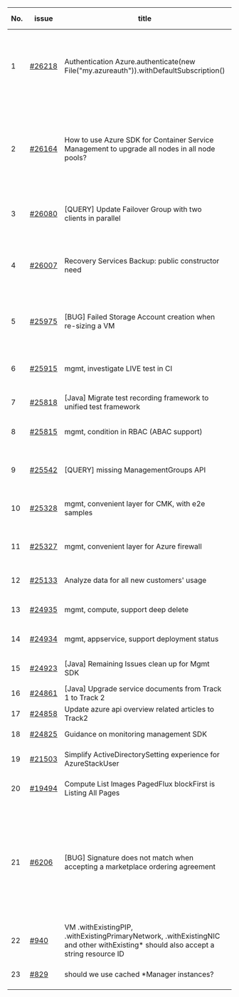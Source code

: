 | No. | issue | title | labels | assignees | bot advice | created date |
| ------ | ------ | ------ | ------ | ------ | ------ | :-----: |
|1|[#26218](https://github.com/Azure/azure-sdk-for-java/issues/26218)|Authentication Azure.authenticate(new File("my.azureauth")).withDefaultSubscription()|question, ARM, Mgmt, customer-reported, Docs, blocking-customer-adoption|weidongxu-microsoft||2022-01-01|
|2|[#26164](https://github.com/Azure/azure-sdk-for-java/issues/26164)|How to use Azure SDK for Container Service Management to upgrade all nodes in all node pools?|question, Mgmt, customer-reported, needs-team-attention, Track 1, Container Service|weidongxu-microsoft||2021-12-24|
|3|[#26080](https://github.com/Azure/azure-sdk-for-java/issues/26080)|[QUERY] Update Failover Group with two clients in parallel|question, ARM, Mgmt, customer-reported|weidongxu-microsoft, XiaofeiCao||2021-12-17|
|4|[#26007](https://github.com/Azure/azure-sdk-for-java/issues/26007)|Recovery Services Backup: public constructor need|question, Recovery Services Backup, Mgmt, customer-reported|XiaofeiCao||2021-12-13|
|5|[#25975](https://github.com/Azure/azure-sdk-for-java/issues/25975)|[BUG] Failed Storage Account creation when re-sizing a VM|question, Compute - VM, Mgmt, customer-reported|XiaofeiCao||2021-12-10|
|6|[#25915](https://github.com/Azure/azure-sdk-for-java/issues/25915)|mgmt, investigate LIVE test in CI|Mgmt, Mgmt - Track 2, MQ, planning|weidongxu-microsoft||2021-12-09|
|7|[#25818](https://github.com/Azure/azure-sdk-for-java/issues/25818)|[Java] Migrate test recording framework to unified test framework|Mgmt, MQ|haolingdong-msft|new issue|2021-12-06|
|8|[#25815](https://github.com/Azure/azure-sdk-for-java/issues/25815)|mgmt, condition in RBAC (ABAC support)|Mgmt, Mgmt - Track 2, planning|XiaofeiCao||2021-12-05|
|9|[#25542](https://github.com/Azure/azure-sdk-for-java/issues/25542)|[QUERY] missing ManagementGroups API|question, Mgmt, customer-reported|weidongxu-microsoft||2021-11-19|
|10|[#25328](https://github.com/Azure/azure-sdk-for-java/issues/25328)|mgmt, convenient layer for CMK, with e2e samples|Mgmt, Mgmt - Track 2, planning|weidongxu-microsoft||2021-11-11|
|11|[#25327](https://github.com/Azure/azure-sdk-for-java/issues/25327)|mgmt, convenient layer for Azure firewall|Mgmt, Mgmt - Track 2, planning|weidongxu-microsoft||2021-11-11|
|12|[#25133](https://github.com/Azure/azure-sdk-for-java/issues/25133)|Analyze data for all new customers' usage|Mgmt, Mgmt - Track 2|haolingdong-msft||2021-11-02|
|13|[#24935](https://github.com/Azure/azure-sdk-for-java/issues/24935)|mgmt, compute, support deep delete|Mgmt, Mgmt - Track 2|weidongxu-microsoft||2021-10-21|
|14|[#24934](https://github.com/Azure/azure-sdk-for-java/issues/24934)|mgmt, appservice, support deployment status|Mgmt, Mgmt - Track 2|weidongxu-microsoft||2021-10-21|
|15|[#24923](https://github.com/Azure/azure-sdk-for-java/issues/24923)|[Java] Remaining Issues clean up for Mgmt SDK|Mgmt, MQ|weidongxu-microsoft, ArthurMa1978|new issue|2021-10-20|
|16|[#24861](https://github.com/Azure/azure-sdk-for-java/issues/24861)|[Java] Upgrade service documents from Track 1 to Track 2|Mgmt, MQ|haolingdong-msft||2021-10-18|
|17|[#24858](https://github.com/Azure/azure-sdk-for-java/issues/24858)|Update azure api overview related articles to Track2|Mgmt|XiaofeiCao||2021-10-18|
|18|[#24825](https://github.com/Azure/azure-sdk-for-java/issues/24825)|Guidance on monitoring management SDK|Mgmt, Epic, planning|weidongxu-microsoft||2021-10-15|
|19|[#21503](https://github.com/Azure/azure-sdk-for-java/issues/21503)|Simplify ActiveDirectorySetting experience for AzureStackUser|Mgmt, Mgmt - Track 2|weidongxu-microsoft||2021-05-14|
|20|[#19494](https://github.com/Azure/azure-sdk-for-java/issues/19494)|Compute List Images PagedFlux blockFirst is Listing All Pages|bug, Compute, Mgmt|weidongxu-microsoft||2021-02-26|
|21|[#6206](https://github.com/Azure/azure-sdk-for-java/issues/6206)|[BUG] Signature does not match when accepting a marketplace ordering agreement|bug, Marketplace Ordering, Service Attention, Mgmt, customer-reported, needs-author-feedback, no-recent-activity|weidongxu-microsoft|new comment|2019-11-07|
|22|[#940](https://github.com/Azure/azure-sdk-for-java/issues/940)|VM .withExistingPIP, .withExistingPrimaryNetwork, .withExistingNIC and other withExisting* should also accept a string resource ID|Mgmt, feature-request|weidongxu-microsoft||2016-07-06|
|23|[#829](https://github.com/Azure/azure-sdk-for-java/issues/829)|should we use cached *Manager instances?|Mgmt, Mgmt - Track 2|weidongxu-microsoft||2016-06-16|

